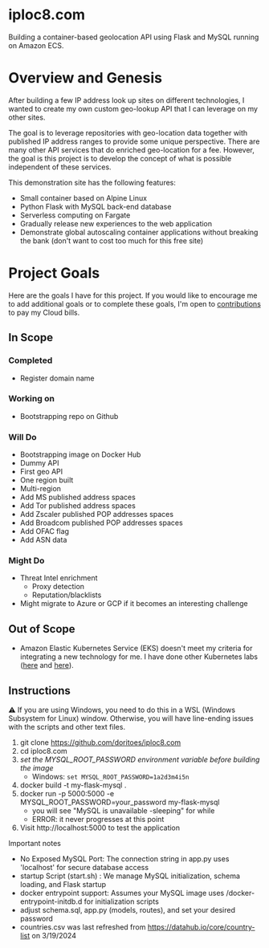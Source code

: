 # iploc8.com
Building a container-based geolocation API using Flask and MySQL running on Amazon ECS.

# Overview and Genesis
After building a few IP address look up sites on different technologies, I wanted to create my own custom geo-lookup API that I can leverage on my other sites.

The goal is to leverage repositories with geo-location data together with published IP address ranges to provide some unique perspective. There are many other API services that do enriched geo-location for a fee. However, the goal is this project is to develop the concept of what is possible independent of these services.

This demonstration site has the following features:
* Small container based on Alpine Linux
* Python Flask with MySQL back-end database
* Serverless computing on Fargate
* Gradually release new experiences to the web application
* Demonstrate global autoscaling container applications without breaking the bank (don't want to cost too much for this free site)

# Project Goals
Here are the goals I have for this project. If you would like to encourage me to add additional goals or to complete these goals, I'm open to [contributions](https://account.venmo.com/u/unclenuc) to pay my Cloud bills.

## In Scope
### Completed
- Register domain name

### Working on
- Bootstrapping repo on Github
### Will Do
- Bootstrapping image on Docker Hub
- Dummy API
- First geo API
- One region built
- Multi-region
- Add MS published address spaces
- Add Tor published address spaces
- Add Zscaler published POP addresses spaces
- Add Broadcom published POP addresses spaces
- Add OFAC flag
- Add ASN data
### Might Do
- Threat Intel enrichment
  - Proxy detection
  - Reputation/blacklists
- Might migrate to Azure or GCP if it becomes an interesting challenge
## Out of Scope
- Amazon Elastic Kubernetes Service (EKS) doesn't meet my criteria for integrating a new technology for me. I have done other Kubernetes labs ([here](https://www.unclenuc.com/lab:kubernetes_app:start) and [here](https://www.unclenuc.com/lab:stack_of_nucs:start)).

## Instructions
:warning: If you are using Windows, you need to do this in a WSL (Windows Subsystem for Linux) window. Otherwise, you will have line-ending issues with the scripts and other text files.

1. git clone https://github.com/doritoes/iploc8.com
2. cd iploc8.com
3. *set the MYSQL_ROOT_PASSWORD environment variable before building the image*
    - Windows: `set MYSQL_ROOT_PASSWORD=1a2d3m4i5n`
4. docker build -t my-flask-mysql .
5. docker run -p 5000:5000 -e MYSQL_ROOT_PASSWORD=your_password my-flask-mysql
    - you will see "MySQL is unavailable -sleeping" for while
    - ERROR: it never progresses at this point
6. Visit http://localhost:5000 to test the application

Important notes
- No Exposed MySQL Port: The connection string in app.py uses 'localhost' for secure database access
- startup Script (start.sh) : We manage MySQL initialization, schema loading, and Flask startup
- docker entrypoint support: Assumes your MySQL image uses /docker-entrypoint-initdb.d for initialization scripts
- adjust schema.sql, app.py (models, routes), and set your desired password
- countries.csv was last refreshed from https://datahub.io/core/country-list on 3/19/2024
